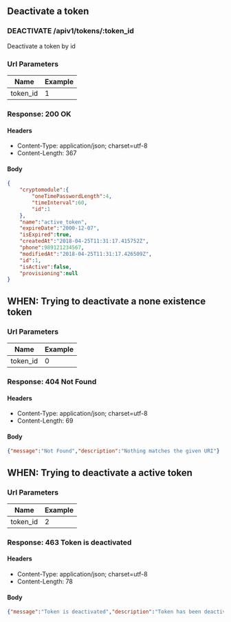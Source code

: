 ## Deactivate a token

### DEACTIVATE /apiv1/tokens/:token_id

Deactivate a token by id

### Url Parameters

Name | Example
--- | ---
token_id | 1

### Response: 200 OK

#### Headers

* Content-Type: application/json; charset=utf-8
* Content-Length: 367

#### Body

```json
{
    "cryptomodule":{
        "oneTimePasswordLength":4,
        "timeInterval":60,
        "id":1
    },
    "name":"active_token",
    "expireDate":"2000-12-07",
    "isExpired":true,
    "createdAt":"2018-04-25T11:31:17.415752Z",
    "phone":989121234567,
    "modifiedAt":"2018-04-25T11:31:17.426509Z",
    "id":1,
    "isActive":false,
    "provisioning":null
}
```

## WHEN: Trying to deactivate a none existence token

### Url Parameters

Name | Example
--- | ---
token_id | 0

### Response: 404 Not Found

#### Headers

* Content-Type: application/json; charset=utf-8
* Content-Length: 69

#### Body

```json
{"message":"Not Found","description":"Nothing matches the given URI"}
```

## WHEN: Trying to deactivate a active token

### Url Parameters

Name | Example
--- | ---
token_id | 2

### Response: 463 Token is deactivated

#### Headers

* Content-Type: application/json; charset=utf-8
* Content-Length: 78

#### Body

```json
{"message":"Token is deactivated","description":"Token has been deactivated."}
```


